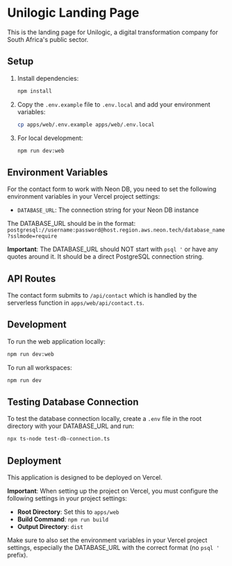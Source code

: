 # Unilogic Landing Page

This is the landing page for Unilogic, a digital transformation company for South Africa's public sector.

## Setup

1. Install dependencies:
   ```bash
   npm install
   ```

2. Copy the `.env.example` file to `.env.local` and add your environment variables:
   ```bash
   cp apps/web/.env.example apps/web/.env.local
   ```

3. For local development:
   ```bash
   npm run dev:web
   ```

## Environment Variables

For the contact form to work with Neon DB, you need to set the following environment variables in your Vercel project settings:

- `DATABASE_URL`: The connection string for your Neon DB instance

The DATABASE_URL should be in the format:
`postgresql://username:password@host.region.aws.neon.tech/database_name?sslmode=require`

**Important**: The DATABASE_URL should NOT start with `psql '` or have any quotes around it. It should be a direct PostgreSQL connection string.

## API Routes

The contact form submits to `/api/contact` which is handled by the serverless function in `apps/web/api/contact.ts`.

## Development

To run the web application locally:
```bash
npm run dev:web
```

To run all workspaces:
```bash
npm run dev
```

## Testing Database Connection

To test the database connection locally, create a `.env` file in the root directory with your DATABASE_URL and run:
```bash
npx ts-node test-db-connection.ts
```

## Deployment

This application is designed to be deployed on Vercel. 

**Important**: When setting up the project on Vercel, you must configure the following settings in your project settings:
- **Root Directory**: Set this to `apps/web` 
- **Build Command**: `npm run build`
- **Output Directory**: `dist`

Make sure to also set the environment variables in your Vercel project settings, especially the DATABASE_URL with the correct format (no `psql '` prefix).